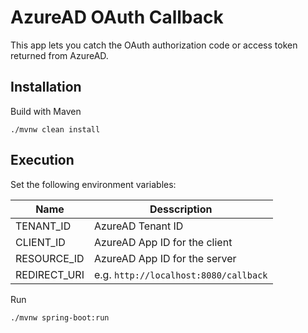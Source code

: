 # AzureAD OAuth Callback

This app lets you catch the OAuth authorization code or access token returned from AzureAD.

## Installation

Build with Maven

```
./mvnw clean install
```

## Execution

Set the following environment variables:

| Name | Desscription |
| --- | --- |
| TENANT_ID | AzureAD Tenant ID | 
| CLIENT_ID | AzureAD App ID for the client |
| RESOURCE_ID | AzureAD App ID for the server |
| REDIRECT_URI | e.g. `http://localhost:8080/callback` |

Run

```
./mvnw spring-boot:run
```